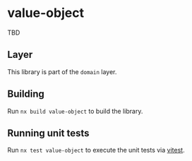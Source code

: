# value-object

TBD

## Layer

This library is part of the `domain` layer.

## Building

Run `nx build value-object` to build the library.

## Running unit tests

Run `nx test value-object` to execute the unit tests via [vitest](https://vitest.dev).
